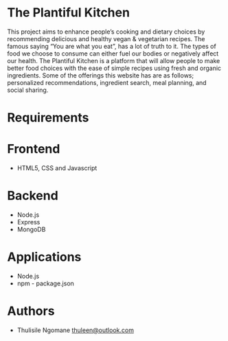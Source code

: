 # The Plantiful Kitchen

This project aims to enhance people’s cooking and dietary choices by recommending delicious and healthy vegan & vegetarian recipes. The famous saying “You are what you eat”, has a lot of truth to it. The types of food we choose to consume can either fuel our bodies or negatively affect our health. The Plantiful Kitchen is a platform that will allow people to make better food choices with the ease of simple recipes using fresh and organic ingredients. Some of the offerings this website has are as follows;  personalized recommendations, ingredient search, meal planning, and social sharing.

# Requirements

# Frontend
* HTML5, CSS and Javascript

# Backend
* Node.js
* Express
* MongoDB

# Applications
* Node.js
* npm - package.json

# Authors
* Thulisile Ngomane thuleen@outlook.com
